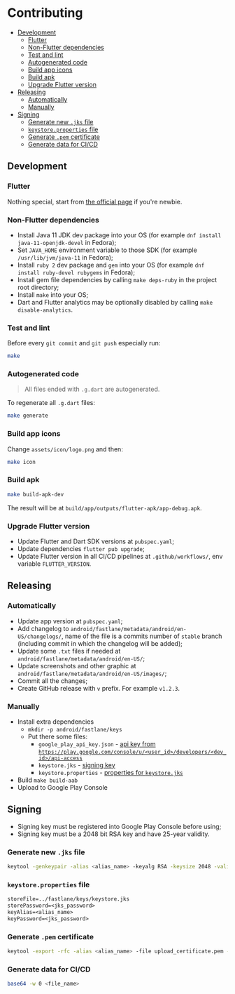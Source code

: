# Contributing

* [Development](#development)
  * [Flutter](#flutter)
  * [Non-Flutter dependencies](#non-flutter-dependencies)
  * [Test and lint](#test-and-lint)
  * [Autogenerated code](#autogenerated-code)
  * [Build app icons](#build-app-icons)
  * [Build apk](#build-apk)
  * [Upgrade Flutter version](#upgrade-flutter-version)
* [Releasing](#releasing)
  * [Automatically](#automatically)
  * [Manually](#manually)
* [Signing](#signing)
  * [Generate new `.jks` file](#generate-new-jks-file)
  * [`keystore.properties` file](#keystoreproperties-file)
  * [Generate `.pem` certificate](#generate-pem-certificate)
  * [Generate data for CI/CD](#generate-data-for-cicd)

## Development

### Flutter

Nothing special, start from [the official page][flutter_home] if you're newbie.

### Non-Flutter dependencies

* Install Java 11 JDK dev package into your OS (for example `dnf install java-11-openjdk-devel` in Fedora);
* Set `JAVA_HOME` environment variable to those SDK (for example `/usr/lib/jvm/java-11` in Fedora);
* Install `ruby 2` dev package and `gem` into your OS (for example `dnf install ruby-devel rubygems` in Fedora);
* Install gem file dependencies by calling `make deps-ruby` in the project root directory;
* Install `make` into your OS;
* Dart and Flutter analytics may be optionally disabled by calling `make disable-analytics`.

### Test and lint

Before every `git commit` and `git push` especially run:

```sh
make
```

### Autogenerated code

> All files ended with `.g.dart` are autogenerated.

To regenerate all `.g.dart` files:

```sh
make generate
```

### Build app icons

Change `assets/icon/logo.png` and then:

```sh
make icon
```

### Build apk

```sh
make build-apk-dev
```

The result will be at `build/app/outputs/flutter-apk/app-debug.apk`.

### Upgrade Flutter version

* Update Flutter and Dart SDK versions at `pubspec.yaml`;
* Update dependencies `flutter pub upgrade`;
* Update Flutter version in all CI/CD pipelines at `.github/workflows/`, env variable `FLUTTER_VERSION`.

## Releasing

### Automatically

* Update app version at `pubspec.yaml`;
* Add changelog to `android/fastlane/metadata/android/en-US/changelogs/`, name of the file is a commits number of `stable` branch (including commit in which the changelog will be added);
* Update some `.txt` files if needed at `android/fastlane/metadata/android/en-US/`;
* Update screenshots and other graphic at `android/fastlane/metadata/android/en-US/images/`;
* Commit all the changes;
* Create GitHub release with `v` prefix. For example `v1.2.3`.

### Manually

* Install extra dependencies
  * `mkdir -p android/fastlane/keys`
  * Put there some files:
    * `google_play_api_key.json` - [api key from `https://play.google.com/console/u/<user_id>/developers/<dev_id>/api-access`][google_play_api_key_docs]
    * `keystore.jks` - [signing key](#generate-jks-file)
    * `keystore.properties` - [properties for `keystore.jks`](#keystoreproperties-file)
* Build `make build-aab`
* Upload to Google Play Console

## Signing

* Signing key must be registered into Google Play Console before using;
* Signing key must be a 2048 bit RSA key and have 25-year validity.

### Generate new `.jks` file

```sh
keytool -genkeypair -alias <alias_name> -keyalg RSA -keysize 2048 -validity 9125 -keystore keystore.jks
```

### `keystore.properties` file

```txt
storeFile=../fastlane/keys/keystore.jks
storePassword=<jks_password>
keyAlias=<alias_name>
keyPassword=<jks_password>
```

### Generate `.pem` certificate

```sh
keytool -export -rfc -alias <alias_name> -file upload_certificate.pem -keystore keystore.jks
```

### Generate data for CI/CD

```sh
base64 -w 0 <file_name>
```

[flutter_home]: https://flutter.dev/
[google_play_api_key_docs]: https://developers.google.com/android-publisher/getting_started
